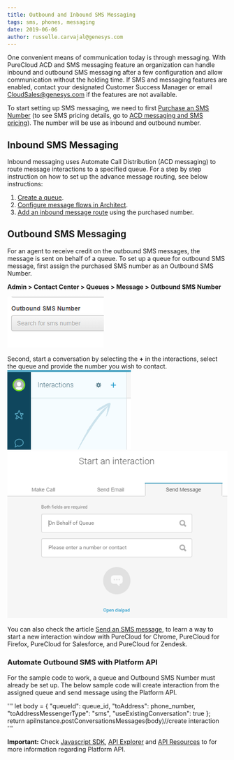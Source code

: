 ```yaml
---
title: Outbound and Inbound SMS Messaging
tags: sms, phones, messaging
date: 2019-06-06
author: russelle.carvajal@genesys.com
---
```


One convenient means of communication today is through messaging. With PureCloud ACD and SMS messaging feature an organization can handle inbound and outbound SMS messaging after a few configuration and allow communication without the holding time. If SMS and messaging features are enabled, contact your designated Customer Success Manager or email CloudSales@genesys.com if the features are not available. 

To start setting up SMS messaging, we need to first [Purchase an SMS Number](https://help.mypurecloud.com/articles/purchase-sms-numbers/) (to see SMS pricing details, go to [ACD messaging and SMS pricing](https://help.mypurecloud.com/articles/acd-messaging-pricing/)). The number will be use as inbound and outbound number. 

## Inbound SMS Messaging
Inbound messaging uses Automate Call Distribution (ACD messaging) to route message interactions to a specified queue. For a step by step instruction on how to set up the advance message routing, see below instructions:
1.	[Create a queue](https://help.mypurecloud.com/articles/create-queues-2/).
2.	[Configure message flows in Architect](https://help.mypurecloud.com/?p=150191).
3.	[Add an inbound message route](https://help.mypurecloud.com/articles/add-inbound-message-route/) using the purchased number.

## Outbound SMS Messaging
For an agent to receive credit on the outbound SMS messages, the message is sent on behalf of a queue. To set up a queue for outbound SMS message, first assign the purchased SMS number as an Outbound SMS Number.

**Admin > Contact Center > Queues > Message > Outbound SMS Number**  
  
![Outbound SMS Number](outbound-sms-number.PNG)

Second, start a conversation by selecting the **+** in the interactions, select the queue and provide the number you wish to contact.  
![Create Interaction](create-interaction.PNG)  
![Queue name and phone number](create-interaction2.PNG)  

You can also check the article [Send an SMS message](https://help.mypurecloud.com/articles/send-an-sms-message/), to learn a way to start a new interaction window with PureCloud for Chrome, PureCloud for Firefox, PureCloud for Salesforce, and PureCloud for Zendesk.

### Automate Outbound SMS with Platform API
For the sample code to work, a queue and Outbound SMS Number must already be set up. The below sample code will create interaction from the assigned queue and send message using the Platform API.  

''' 
  let body = {
  "queueId": queue_id,
  "toAddress": phone_number,
  "toAddressMessengerType": "sms",
  "useExistingConversation": true
  };                
return apiInstance.postConversationsMessages(body)//create interaction         
'''

**Important:** Check [Javascript SDK](https://developer.mypurecloud.com/api/rest/client-libraries/javascript/), [API Explorer](https://developer.mypurecloud.com/developer-tools/#/api-explorer) and [API Resources](https://developer.mypurecloud.com/api/rest/v2/) to for more information regarding Platform API.

